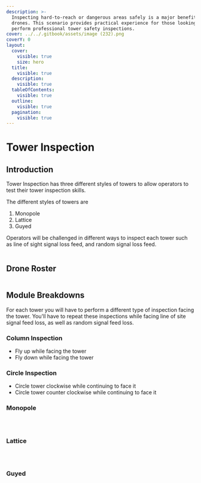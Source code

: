 ```yaml
---
description: >-
  Inspecting hard-to-reach or dangerous areas safely is a major benefit of using
  drones. This scenario provides practical experience for those looking to
  perform professional tower safety inspections.
cover: ../../.gitbook/assets/image (232).png
coverY: 0
layout:
  cover:
    visible: true
    size: hero
  title:
    visible: true
  description:
    visible: true
  tableOfContents:
    visible: true
  outline:
    visible: true
  pagination:
    visible: true
---
```


# Tower Inspection

## Introduction

Tower Inspection has three different styles of towers to allow operators to test their tower inspection skills.

The different styles of towers are

1. Monopole
2. Lattice
3. Guyed

Operators will be challenged in different ways to inspect each tower such as line of sight signal loss feed, and random signal loss feed.

<figure><img src="../../.gitbook/assets/image (25).png" alt=""><figcaption></figcaption></figure>

## Drone Roster

<figure><img src="../../.gitbook/assets/image (26).png" alt=""><figcaption></figcaption></figure>

## Module Breakdowns

For each tower you will have to perform a different type of inspection facing the tower.  You'll have to repeat these inspections while facing line of site signal feed loss, as well as random signal feed loss.

### Column Inspection

* Fly up while facing the tower
* Fly down while facing the tower

### Circle Inspection

* Circle tower clockwise while continuing to face it
* Circle tower counter clockwise while continuing to face it



### Monopole

<figure><img src="../../.gitbook/assets/image (27).png" alt=""><figcaption></figcaption></figure>

<figure><img src="../../.gitbook/assets/image (28).png" alt=""><figcaption></figcaption></figure>

<figure><img src="../../.gitbook/assets/image (29).png" alt=""><figcaption></figcaption></figure>

### Lattice

<figure><img src="../../.gitbook/assets/image (37).png" alt=""><figcaption></figcaption></figure>

<figure><img src="../../.gitbook/assets/image (38).png" alt=""><figcaption></figcaption></figure>

<figure><img src="../../.gitbook/assets/image (39).png" alt=""><figcaption></figcaption></figure>

### Guyed

<figure><img src="../../.gitbook/assets/image (34).png" alt=""><figcaption></figcaption></figure>

<figure><img src="../../.gitbook/assets/image (40).png" alt=""><figcaption></figcaption></figure>

<figure><img src="../../.gitbook/assets/image (41).png" alt=""><figcaption></figcaption></figure>
